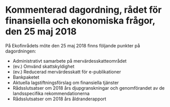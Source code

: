 # Kommenterad dagordning, rådet för finansiella och ekonomiska frågor, den 25 maj 2018

På Ekofinrådets möte den 25 maj 2018 finns följande punkter på dagordningen:

* Administrativt samarbete på mervärdesskatteområdet
* (ev.) Omvänd skattskyldighet
* (ev.) Reducerad mervärdesskatt för e-publikationer
* Bankpaketet
* Aktuella lagstiftningsförslag om finansiella tjänster
* Rådsslutsatser om 2018 års djupgranskningar och genomförandet av de landsspecifika rekommendationerna
* Rådsslutsatser om 2018 års åldranderapport
